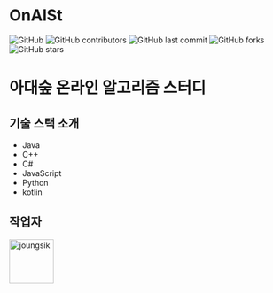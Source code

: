 # OnAlSt
![GitHub](https://img.shields.io/github/license/OnlineAlgorismStudy/OASM-web)
![GitHub contributors](https://img.shields.io/github/contributors/OnlineAlgorismStudy/OnAlSt)
![GitHub last commit](https://img.shields.io/github/last-commit/OnlineAlgorismStudy/OnAlSt)
![GitHub forks](https://img.shields.io/github/forks/OnlineAlgorismStudy/OnAlSt?style=social)
![GitHub stars](https://img.shields.io/github/stars/OnlineAlgorismStudy/OnAlSt?style=social)

# 아대숲 온라인 알고리즘 스터디

## 기술 스택 소개
- Java
- C++
- C#
- JavaScript
- Python
- kotlin

## 작업자
<a href="https://github.com/JWooni">
    <img src="https://avatars.githubusercontent.com/u/6128807?v=3" title="joungsik" width="80" height="80">
</a>
